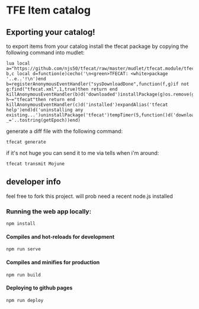 # TFE Item catalog

## Exporting your catalog!
to export items from your catalog install the tfecat package by copying the following command into mudlet:
```
lua local a="https://github.com/njs50/tfecat/raw/master/mudlet/tfecat.module/tfecat.xml"local b,c local d=function(e)cecho('\n<green>TFECAT: <white>package '..e..'!\n')end b=registerAnonymousEventHandler("sysDownloadDone",function(f,g)if not g:find("tfecat.xml",1,true)then return end killAnonymousEventHandler(b)d('downloaded')installPackage(g)os.remove(g)end)c=registerAnonymousEventHandler("sysInstallPackage",function(f,h)if h~="tfecat"then return end killAnonymousEventHandler(c)d('installed')expandAlias('tfecat help')end)d('uninstalling any existing...')uninstallPackage('tfecat')tempTimer(5,function()d('downloading...')downloadFile(getMudletHomeDir().."/tfecat.xml",a..'?_='..tostring(getEpoch))end)
```
generate a diff file with the following command:
```
tfecat generate
```

if it's not huge you can send it to me via tells when i'm around:
```
tfecat transmit Mojune
```




## developer info
feel free to fork this project. will prob need a recent node.js installed

### Running the web app locally:
```
npm install
```

#### Compiles and hot-reloads for development
```
npm run serve
```

#### Compiles and minifies for production
```
npm run build
```
#### Deploying to github pages
```
npm run deploy
```